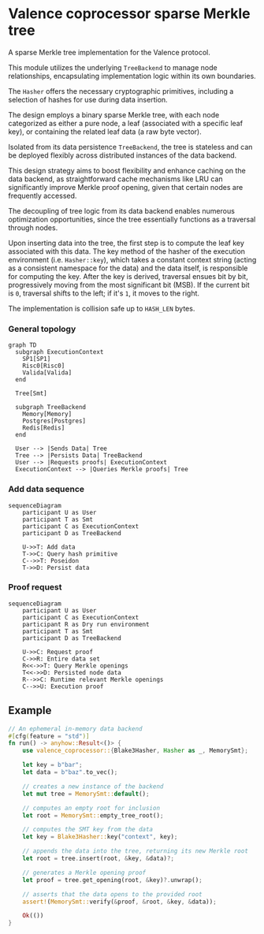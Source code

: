 # Valence coprocessor sparse Merkle tree

A sparse Merkle tree implementation for the Valence protocol.

This module utilizes the underlying `TreeBackend` to manage node relationships, encapsulating implementation logic within its own boundaries.

The `Hasher` offers the necessary cryptographic primitives, including a selection of hashes for use during data insertion.

The design employs a binary sparse Merkle tree, with each node categorized as either a pure node, a leaf (associated with a specific leaf key), or containing the related leaf data (a raw byte vector).

Isolated from its data persistence `TreeBackend`, the tree is stateless and can be deployed flexibly across distributed instances of the data backend.

This design strategy aims to boost flexibility and enhance caching on the data backend, as straightforward cache mechanisms like LRU can significantly improve Merkle proof opening, given that certain nodes are frequently accessed.

The decoupling of tree logic from its data backend enables numerous optimization opportunities, since the tree essentially functions as a traversal through nodes.

Upon inserting data into the tree, the first step is to compute the leaf key associated with this data. The key method of the hasher of the execution environment (i.e. `Hasher::key`), which takes a constant context string (acting as a consistent namespace for the data) and the data itself, is responsible for computing the key. After the key is derived, traversal ensues bit by bit, progressively moving from the most significant bit (MSB). If the current bit is `0`, traversal shifts to the left; if it's `1`, it moves to the right.

The implementation is collision safe up to `HASH_LEN` bytes.

### General topology

```mermaid
graph TD
  subgraph ExecutionContext
    SP1[SP1]
    Risc0[Risc0]
    Valida[Valida]
  end

  Tree[Smt]

  subgraph TreeBackend
    Memory[Memory]
    Postgres[Postgres]
    Redis[Redis]
  end

  User --> |Sends Data| Tree
  Tree --> |Persists Data| TreeBackend
  User --> |Requests proofs| ExecutionContext
  ExecutionContext --> |Queries Merkle proofs| Tree
```

### Add data sequence

```mermaid
sequenceDiagram
    participant U as User
    participant T as Smt
    participant C as ExecutionContext
    participant D as TreeBackend

    U->>T: Add data
    T->>C: Query hash primitive
    C-->>T: Poseidon
    T->>D: Persist data
```

### Proof request

```mermaid
sequenceDiagram
    participant U as User
    participant C as ExecutionContext
    participant R as Dry run environment
    participant T as Smt
    participant D as TreeBackend

    U->>C: Request proof
    C->>R: Entire data set
    R<<->>T: Query Merkle openings
    T<<->>D: Persisted node data
    R-->>C: Runtime relevant Merkle openings
    C-->>U: Execution proof
```

## Example

```rust
// An ephemeral in-memory data backend
#[cfg(feature = "std")]
fn run() -> anyhow::Result<()> {
    use valence_coprocessor::{Blake3Hasher, Hasher as _, MemorySmt};

    let key = b"bar";
    let data = b"baz".to_vec();

    // creates a new instance of the backend
    let mut tree = MemorySmt::default();

    // computes an empty root for inclusion
    let root = MemorySmt::empty_tree_root();

    // computes the SMT key from the data
    let key = Blake3Hasher::key("context", key);

    // appends the data into the tree, returning its new Merkle root
    let root = tree.insert(root, &key, &data)?;

    // generates a Merkle opening proof
    let proof = tree.get_opening(root, &key)?.unwrap();

    // asserts that the data opens to the provided root
    assert!(MemorySmt::verify(&proof, &root, &key, &data));

    Ok(())
}
```
